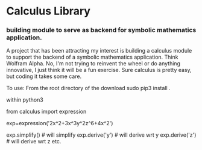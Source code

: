 # Calculus Library  
### building module to serve as backend for symbolic mathematics application.

A project that has been attracting my interest is building a calculus module to support the backend of a symbolic mathematics application. Think Wolfram Alpha. No, I'm not trying to reinvent the wheel or do anything innovative, I just think it will be a fun exercise. Sure calculus is pretty easy, but coding it takes some care.

To use:
From the root directory of the download
sudo pip3 install .

within python3

from calculus import expression

exp=expression('2x^2+3x^3y^2z^6+4x^2')

exp.simplify() # will simplify
exp.derive('y') # will derive wrt y
exp.derive('z') # will derive wrt z etc.
